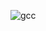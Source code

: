 ![gcc](https://user-images.githubusercontent.com/19540357/27997852-2a766b4c-64d7-11e7-90d4-dd36454aed24.png)
